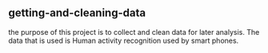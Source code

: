 ## getting-and-cleaning-data 

the purpose of this project is to collect and clean data for later analysis. The data that is used is Human activity recognition used by smart phones.

